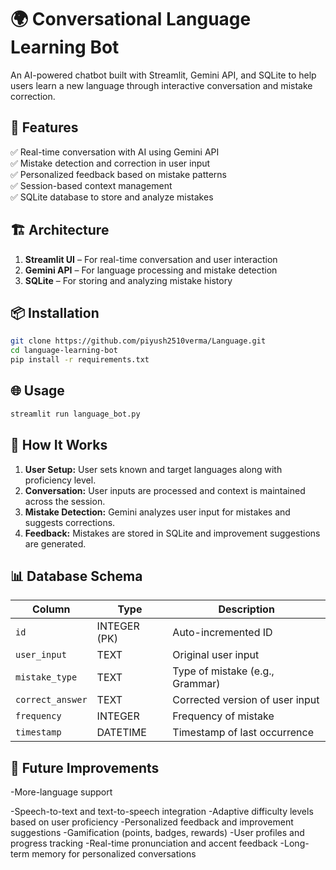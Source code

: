 # 🌍 Conversational Language Learning Bot  

An AI-powered chatbot built with Streamlit, Gemini API, and SQLite to help users learn a new language through interactive conversation and mistake correction.  

## 🚀 Features  
✅ Real-time conversation with AI using Gemini API  
✅ Mistake detection and correction in user input  
✅ Personalized feedback based on mistake patterns  
✅ Session-based context management  
✅ SQLite database to store and analyze mistakes  

## 🏗️ Architecture  
1. **Streamlit UI** – For real-time conversation and user interaction  
2. **Gemini API** – For language processing and mistake detection  
3. **SQLite** – For storing and analyzing mistake history  

## 📦 Installation  
```bash
git clone https://github.com/piyush2510verma/Language.git  
cd language-learning-bot  
pip install -r requirements.txt  
```

## 🌐 Usage  
```bash
streamlit run language_bot.py  
```

## 🧠 How It Works  
1. **User Setup:** User sets known and target languages along with proficiency level.  
2. **Conversation:** User inputs are processed and context is maintained across the session.  
3. **Mistake Detection:** Gemini analyzes user input for mistakes and suggests corrections.  
4. **Feedback:** Mistakes are stored in SQLite and improvement suggestions are generated.  

## 📊 Database Schema  
| Column           | Type         | Description                               |  
|------------------|--------------|-------------------------------------------|  
| `id`             | INTEGER (PK)  | Auto-incremented ID                      |  
| `user_input`      | TEXT          | Original user input                      |  
| `mistake_type`    | TEXT          | Type of mistake (e.g., Grammar)          |  
| `correct_answer`  | TEXT          | Corrected version of user input          |  
| `frequency`       | INTEGER        | Frequency of mistake                     |  
| `timestamp`       | DATETIME       | Timestamp of last occurrence             |  

## 🚧 Future Improvements  
-More-language support

-Speech-to-text and text-to-speech integration
-Adaptive difficulty levels based on user proficiency
-Personalized feedback and improvement suggestions
-Gamification (points, badges, rewards)
-User profiles and progress tracking
-Real-time pronunciation and accent feedback
-Long-term memory for personalized conversations
